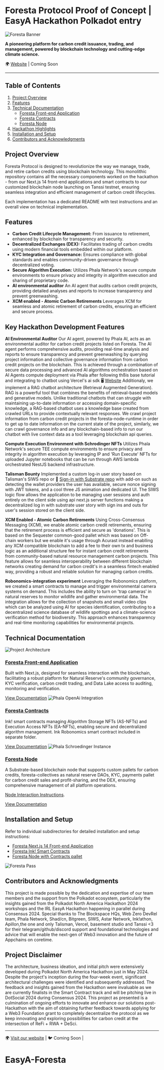 # Foresta Protocol Proof of Concept | EasyA Hackathon Polkadot entry

![Foresta Banner](media/band_image.png)

**A pioneering platform for carbon credit issuance, trading, and management, powered by blockchain technology and cutting-edge climate science.**

🌍 [Website](https://www.foresta.network) | Coming Soon

---

## Table of Contents

1. [Project Overview](#project-overview)
2. [Features](#features)
3. [Technical Documentation](#technical-documentation)
   - [Foresta Front-end Application](#foresta-front-end-application)
   - [Foresta Contracts](#foresta-contracts)
   - [Foresta Node](#foresta-node)
4. [Hackathon Highlights](#hackathon-highlights)
5. [Installation and Setup](#installation-and-setup)
6. [Contributors and Acknowledgments](#contributors-and-acknowledgments)

## Project Overview

Foresta Protocol is designed to revolutionize the way we manage, trade, and retire carbon credits using blockchain technology. This monolithic repository contains all the necessary components worked on the hackathon - from our Next.js 14 front-end applications and smart contracts to our customized blockchain node launching on Tanssi testnet, ensuring seamless integration and efficient management of carbon credit lifecycles.

Each implementation has a dedicated README with test instructions and an overall view on technical implementation.

## Features

- **Carbon Credit Lifecycle Management:** From issuance to retirement, enhanced by blockchain for transparency and security.
- **Decentralized Exchanges (DEX):** Facilitates trading of carbon credits using modern financial tools embedded within our platform.
- **KYC Integration and Governance:** Ensures compliance with global standards and enables community-driven governance through decentralized voting.
- **Secure Algorithm Execution:** Utilizes Phala Network's secure compute environments to ensure privacy and integrity in algorithm execution and sharing of proprietary code.
- **AI environmental auditor** An AI agent that audits carbon credit projects, providing detailed analyses and reports to increase transparency and prevent greenwashing.
- **XCM enabled - Atomic Carbon Retirements** Leverages XCM for seamless and atomic retirement of carbon credits, ensuring an efficient and secure process.

## Key Hackathon Development Features

**AI Environmental Auditor**
Our AI agent, powered by Phala AI, acts as an environmental auditor for carbon credit projects listed on Foresta. The AI agent performs comprehensive audits, providing real-time analysis and reports to ensure transparency and prevent greenwashing by querying project information and collective governance information from carbon credit projects on the blockchain. This is achieved through a combination of secure data processing and advanced AI algorithms orchestration based on AI Agents compute deployment via Phala after following thßis base tutorial and integrating to chatbot using Vercel's ai sdk 🖥️ [Website](https://docs.phala.network/ai-agent-contract/getting-started/build-your-ai-agent-contract-with-openai)
Additionaly, we implement a RAG chatbot architecture (Retrieval Augmented Generation). RAG is a powerful tool that combines the benefits of retrieval-based models and generative models. Unlike traditional chatbots that can struggle with maintaining up-to-date information or accessing domain-specific knowledge, a RAG-based chatbot uses a knowledge base created from crawled URLs to provide contextually relevant responses. We crawl project information from carbon credit projects in the foresta-node-runtime in order to get up to date information on the current state of the project, similarly, we can crawl governance info and any blockchain-based info to run our chatbot with live context data as a tool leveraging blockchain api queries.

**Compute Execution Environment with Schrodinger NFTs** 
Utilizes Phala Network's secure TEE compute environments to ensure privacy and integrity in algorithm execution by leveraging IP and 'Run Execute' NFTs for uploaded Jupyter notebooks that can be run through AWS lambda orchestrated NestJS backend infrastructure.

**Talisman Bounty**
Implemented a custom log-in user story based on Talisman's SIWS repo or 🪬 [Sign-in with Substrate repo](https://github.com/TalismanSociety/siws) with add-on such as detecting the wallet providers the user has available, secure nonce signing with JWT tokens, and a cool three JS animation and dedicated UI. The SIWS logic flow allows the application to be managing user sessions and auth entirely on the client side using api next.js server functions making a decentralized log in with substrate user story with sign ins and outs for user's session stored on the client side.

**XCM Enabled - Atomic Carbon Retirements**
Using Cross-Consensus Messaging (XCM), we enable atomic carbon credit retirements, ensuring that the retirement process is efficient and secure as 'donations'. This is based on the Sequester common-good pallet which was based on Off-chain workers but we enable it's usage through Acurast instead enablling any XCM compatible blockchain to add a fee to their own tx and business logic as an additional structure fee for instant carbon credit retirements from community-based natural resource management carbon projects. This feature allows for seamless interoperability between different blockchain networks creating demand for carbon credit's in a seamless fintech enabled way, providing a robust and reliable solution for managing carbon credits.

**Robonomics-integration experiment**
Leveraging the Robonomics platform, we created a smart contracts to manage and trigger environmental camera systems on demand. This includes the ability to turn on 'trap cameras' in natural reserves to monitor wildlife and gather environmental data. The integration allows for the collection of snapshots and small video clips which can be analyzed using AI for species identification, contributing to a decentralized science database of wildlife spottings and a climate-science verification method for biodiversity. This approach enhances transparency and real-time monitoring capabilities for environmental projects.

## Technical Documentation

![Project Architecture](media/project-architecture.png)

### [Foresta Front-end Application](#foresta-front-end-application)

Built with Next.js, designed for seamless interaction with the blockchain, facilitating a robust platform for Natural Reserve's community governance, KYC verification, carbon credit trading, and Data Lake access to auditing, monitoring and verification.

[View Documentation](foresta-front-end/README.md)
![Phala OpenAi Integration](media/phala-agent-deployment.png)

### [Foresta Contracts](#foresta-contracts)

Ink! smart contracts managing Algorithm Storage NFTs (AS-NFTs) and Execution Access NFTs (EA-NFTs), enabling secure and decentralized algorithm management. Ink Robonomics smart contract included in separate folder.

[View Documentation](rmrk-execute-compute-storage-smart-contracts/README.md)
![Phala Schroedinger Instance](media/phala-contract-instance.png)

### [Foresta Node](#foresta-node)

A Substrate-based blockchain node that supports custom pallets for carbon credits, foresta-collectives as natural reserve DAOs, KYC, payments pallet for carbon credit sales and profit-sharing, and the DEX, ensuring comprehensive management of all platform operations.

[Node Interaction Instructions](foresta-front-end/instructions-node-interactions.txt).

[View Documentation](tanssi-foresta-appchain-node-substrate/container-chains/templates/simple/node/README.md)

## Installation and Setup

Refer to individual subdirectories for detailed installation and setup instructions:

- [Foresta Next.js 14 Front-end Application](#foresta-front-end-application)
- [Foresta Ink! Smart Contracts](#foresta-contracts)
- [Foresta Node with Contracts pallet](#foresta-node)

![Foresta Pass](media/phantom-foresta.png)

## Contributors and Acknowledgments

This project is made possible by the dedication and expertise of our team members and the support from the Polkadot ecosystem, particularly the insights gained from the Polkadot North America Hackathon 2024 workshops and the IRL EasyA Hackathon happening in parallel during Consensus 2024. Special thanks to The Blockspace HQs, Web Zero DevRel team, Phala Network, Shad/cn, Bitgreen, SIWS, Astar Network, Ink!athon, Apillon,the one and only Talisman, Vercel, basement studio and Tanssi <3 for their telegram/github/discord support and foundational technologies and advice that will enable the next-gen of Web3 innovation and the future of Appchains on coretime.

## Project Disclaimer

The architecture, business ideation, and initial pitch were extensively developed during Polkadot North America Hackathon just in May 2024. Despite the project's inception during the four-week event, significant architectural challenges were identified and subsequently addressed. The feedback and insights gained from the Hackathon were invaluable as we are currently finalists in the Smart Contract track and will be pitching live in DotSocial 2024 during Consensus 2024. This project as presented is a culmination of ongoing efforts to innovate and enhance our solutions post-Hackathon with the aim of obtaining further feedback towards applying for a Web3 Foundation grant to completely decentralize the protocol as we keep innovating and exploring possibilities for carbon credit at the intersection of ReFi + RWA + DeSci.

---
🌍 [Visit our website](https://www.foresta.network) | 🐦 Coming Soon |
# EasyA-Foresta
